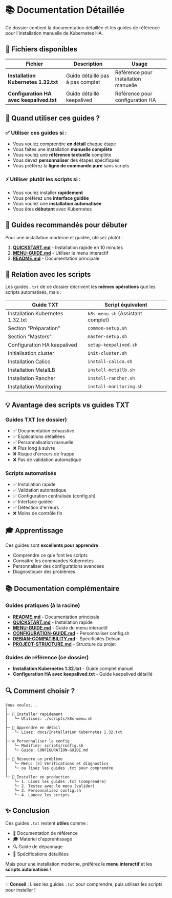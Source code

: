 # 📚 Documentation Détaillée

Ce dossier contient la documentation détaillée et les guides de référence pour l'installation manuelle de Kubernetes HA.

## 📄 Fichiers disponibles

| Fichier | Description | Usage |
|---------|-------------|-------|
| **Installation Kubernetes 1.32.txt** | Guide détaillé pas à pas complet | Référence pour installation manuelle |
| **Configuration HA avec keepalived.txt** | Guide détaillé keepalived | Référence pour configuration HA |

## 🎯 Quand utiliser ces guides ?

### ✅ Utiliser ces guides si :
- Vous voulez comprendre **en détail** chaque étape
- Vous faites une installation **manuelle complète**
- Vous voulez une **référence textuelle** complète
- Vous devez **personnaliser** des étapes spécifiques
- Vous préférez la **ligne de commande pure** sans scripts

### ⚡ Utiliser plutôt les scripts si :
- Vous voulez installer **rapidement**
- Vous préférez une **interface guidée**
- Vous voulez une **installation automatisée**
- Vous êtes **débutant** avec Kubernetes

## 📖 Guides recommandés pour débuter

Pour une installation moderne et guidée, utilisez plutôt :

1. **[QUICKSTART.md](../QUICKSTART.md)** - Installation rapide en 10 minutes
2. **[MENU-GUIDE.md](../MENU-GUIDE.md)** - Utiliser le menu interactif
3. **[README.md](../README.md)** - Documentation principale

## 🔄 Relation avec les scripts

Les guides `.txt` de ce dossier décrivent les **mêmes opérations** que les scripts automatisés, mais :

| Guide TXT | Script équivalent |
|-----------|-------------------|
| Installation Kubernetes 1.32.txt | `k8s-menu.sh` (Assistant complet) |
| Section "Préparation" | `common-setup.sh` |
| Section "Masters" | `master-setup.sh` |
| Configuration HA keepalived | `setup-keepalived.sh` |
| Initialisation cluster | `init-cluster.sh` |
| Installation Calico | `install-calico.sh` |
| Installation MetalLB | `install-metallb.sh` |
| Installation Rancher | `install-rancher.sh` |
| Installation Monitoring | `install-monitoring.sh` |

## 💡 Avantage des scripts vs guides TXT

### Guides TXT (ce dossier)
- ✅ Documentation exhaustive
- ✅ Explications détaillées
- ✅ Personnalisation manuelle
- ❌ Plus long à suivre
- ❌ Risque d'erreurs de frappe
- ❌ Pas de validation automatique

### Scripts automatisés
- ✅ Installation rapide
- ✅ Validation automatique
- ✅ Configuration centralisée (config.sh)
- ✅ Interface guidée
- ✅ Détection d'erreurs
- ❌ Moins de contrôle fin

## 🎓 Apprentissage

Ces guides sont **excellents pour apprendre** :
- Comprendre ce que font les scripts
- Connaître les commandes Kubernetes
- Personnaliser des configurations avancées
- Diagnostiquer des problèmes

## 📚 Documentation complémentaire

### Guides pratiques (à la racine)
- **[README.md](../README.md)** - Documentation principale
- **[QUICKSTART.md](../QUICKSTART.md)** - Installation rapide
- **[MENU-GUIDE.md](../MENU-GUIDE.md)** - Guide du menu interactif
- **[CONFIGURATION-GUIDE.md](../CONFIGURATION-GUIDE.md)** - Personnaliser config.sh
- **[DEBIAN-COMPATIBILITY.md](../DEBIAN-COMPATIBILITY.md)** - Spécificités Debian
- **[PROJECT-STRUCTURE.md](../PROJECT-STRUCTURE.md)** - Structure du projet

### Guides de référence (ce dossier)
- **Installation Kubernetes 1.32.txt** - Guide complet manuel
- **Configuration HA avec keepalived.txt** - Guide keepalived détaillé

## 🔍 Comment choisir ?

```
Vous voulez...
│
├─ 🚀 Installer rapidement
│   └─ Utilisez: ./scripts/k8s-menu.sh
│
├─ 📖 Apprendre en détail
│   └─ Lisez: docs/Installation Kubernetes 1.32.txt
│
├─ ⚙️ Personnaliser la config
│   └─ Modifiez: scripts/config.sh
│   └─ Guide: CONFIGURATION-GUIDE.md
│
├─ 🐛 Résoudre un problème
│   └─ Menu: [5] Vérifications et diagnostics
│   └─ ou lisez les guides .txt pour comprendre
│
└─ 🎯 Installer en production
    └─ 1. Lisez les guides .txt (comprendre)
    └─ 2. Testez avec le menu (valider)
    └─ 3. Personnalisez config.sh
    └─ 4. Lancez les scripts
```

## ✨ Conclusion

Ces guides `.txt` restent **utiles** comme :
- 📖 Documentation de référence
- 🎓 Matériel d'apprentissage
- 🔍 Guide de dépannage
- 📝 Spécifications détaillées

Mais pour une installation moderne, préférez le **menu interactif** et les **scripts automatisés** !

---

💡 **Conseil** : Lisez les guides `.txt` pour comprendre, puis utilisez les scripts pour installer !
